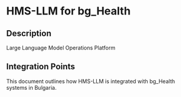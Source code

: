 # HMS-LLM for bg_Health

## Description

Large Language Model Operations Platform

## Integration Points

This document outlines how HMS-LLM is integrated with bg_Health systems in Bulgaria.
